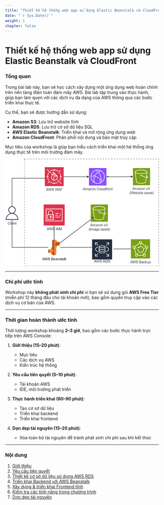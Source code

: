 ```yaml
---
title: "Thiết kế hệ thống web app sử dụng Elastic Beanstalk và CloudFront"
date: "`r Sys.Date()`"
weight: 1
chapter: false
---
```


# Thiết kế hệ thống web app sử dụng Elastic Beanstalk và CloudFront

### Tổng quan

Trong bài lab này, bạn sẽ học cách xây dựng một ứng dụng web hoàn chỉnh trên nền tảng điện toán đám mây AWS. Bài lab tập trung vào thực hành, giúp bạn làm quen với các dịch vụ đa dạng của AWS thông qua các bước triển khai thực tế.

Cụ thể, bạn sẽ được hướng dẫn sử dụng:

- **Amazon S3**: Lưu trữ website tĩnh
- **Amazon RDS**: Lưu trữ cơ sở dữ liệu SQL
- **AWS Elastic Beanstalk**: Triển khai và mở rộng ứng dụng web
- **Amazon CloudFront**: Phân phối nội dung và bảo mật truy cập

Mục tiêu của workshop là giúp bạn hiểu cách triển khai một hệ thống ứng dụng thực tế trên môi trường đám mây.

![alt text](workshop-architect.png)

---

### Chi phí ước tính

Workshop này **không phát sinh chi phí** vì bạn sẽ sử dụng gói **AWS Free Tier** (miễn phí 12 tháng đầu cho tài khoản mới), bao gồm quyền truy cập vào các dịch vụ cơ bản của AWS.

---

### Thời gian hoàn thành ước tính

Thời lượng workshop khoảng **2–3 giờ**, bao gồm các bước thực hành trực tiếp trên AWS Console:

1. **Giới thiệu (15–20 phút)**:

   - Mục tiêu
   - Các dịch vụ AWS
   - Kiến trúc hệ thống

2. **Yêu cầu tiên quyết (5–10 phút)**:

   - Tài khoản AWS
   - IDE, môi trường phát triển

3. **Thực hành triển khai (60–90 phút)**:

   - Tạo cơ sở dữ liệu
   - Triển khai backend
   - Triển khai frontend

4. **Dọn dẹp tài nguyên (15–20 phút)**:
   - Xóa toàn bộ tài nguyên để tránh phát sinh chi phí sau khi kết thúc

---

### Nội dung

1. [Giới thiệu](1-introduce/)
2. [Yêu cầu tiên quyết](2-prerequiste/)
3. [Thiết kế cơ sở dữ liệu sử dụng AWS RDS](3-create-database/)
4. [Triển khai Backend với AWS Beanstalk](4-deploy-backend/)
5. [Xây dựng & triển khai Frontend tĩnh](5-deploy-frontend/)
6. [Kiểm tra các tính năng trong chương trình](6-testing/)
7. [Dọn dẹp tài nguyên](7-cleanup/)
